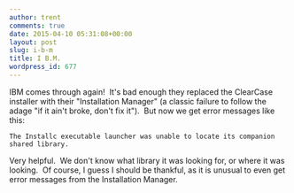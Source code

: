 ```yaml
---
author: trent
comments: true
date: 2015-04-10 05:31:08+00:00
layout: post
slug: i-b-m
title: I B.M.
wordpress_id: 677
---
```


IBM comes through again!  It's bad enough they replaced the ClearCase installer with their "Installation Manager" (a classic failure to follow the adage "if it ain't broke, don't fix it").  But now we get error messages like this:

    
    The Installc executable launcher was unable to locate its companion shared library.


Very helpful.  We don't know what library it was looking for, or where it was looking.  Of course, I guess I should be thankful, as it is unusual to even get error messages from the Installation Manager.
